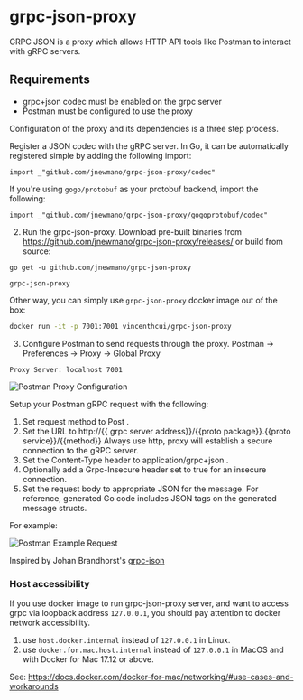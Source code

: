 # grpc-json-proxy

GRPC JSON is a proxy which allows HTTP API tools like Postman to interact with gRPC servers.

## Requirements
- grpc+json codec must be enabled on the grpc server
- Postman must be configured to use the proxy

Configuration of the proxy and its dependencies is a three step process.

Register a JSON codec with the gRPC server. In Go, it can be automatically registered simple by adding the following import:

`import _"github.com/jnewmano/grpc-json-proxy/codec"`

If you're using `gogo/protobuf` as your protobuf backend, import the following:

`import _"github.com/jnewmano/grpc-json-proxy/gogoprotobuf/codec"`

2. Run the grpc-json-proxy. Download pre-built binaries from https://github.com/jnewmano/grpc-json-proxy/releases/ or build from source:

`go get -u github.com/jnewmano/grpc-json-proxy`

`grpc-json-proxy`

Other way, you can simply use `grpc-json-proxy` docker image out of the box:

```bash
docker run -it -p 7001:7001 vincenthcui/grpc-json-proxy
```

3. Configure Postman to send requests through the proxy.
Postman -> Preferences -> Proxy -> Global Proxy

`Proxy Server: localhost 7001`


![Postman Proxy Configuration](https://cdn-images-1.medium.com/max/1600/1*oc09cwpCC9XrjpU9Gl5YTw.png)

Setup your Postman gRPC request with the following:

1. Set request method to Post .
1. Set the URL to http://{{ grpc server address}}/{{proto package}}.{{proto service}}/{{method}} Always use http, proxy will establish a secure connection to the gRPC server.
1. Set the Content-Type header to application/grpc+json .
1. Optionally add a Grpc-Insecure header set to true for an insecure connection.
1. Set the request body to appropriate JSON for the message. For reference, generated Go code includes JSON tags on the generated message structs.


For example:

![Postman Example Request](https://cdn-images-1.medium.com/max/1600/1*npRlBiKxuJ5KMnnk0F5n6g.png)



Inspired by Johan Brandhorst's [grpc-json](https://jbrandhorst.com/post/grpc-json/)

### Host accessibility

If you use docker image to run grpc-json-proxy server, and want to access grpc via loopback address `127.0.0.1`, you should pay attention to docker network accessibility.

1. use `host.docker.internal` instead of `127.0.0.1` in Linux.
2. use `docker.for.mac.host.internal` instead of `127.0.0.1` in MacOS and with Docker for Mac 17.12 or above.

See: https://docs.docker.com/docker-for-mac/networking/#use-cases-and-workarounds
